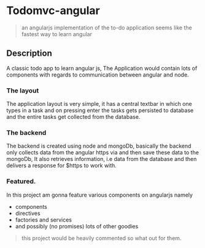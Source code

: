 # Todomvc-angular

> an angularjs implementation of the to-do application
> seems like the fastest way to learn angular

## Description
A classic todo app to learn angular js, The Application would contain lots of components with regards to communication between angular and node.


### The layout
The application layout is very simple, it has a central textbar in which one types in a task and on pressing enter the tasks gets persisted to database and the entire tasks get collected from the database.

### The backend
The backend is created using node and mongoDb,
basically the backend only collects data from the angular https via  and then save these data to the mongoDb,
It also retrieves information, i.e data from the database and then delivers a response for $https to work with.

### Featured.
In this project am gonna feature various components on angularjs namely
* components
* directives
* factories and services
* and possibly (no promises) lots of other goodies

> this project would be heavily commented so what out for them.
